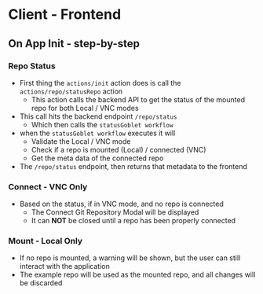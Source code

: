 # Client - Frontend

## On App Init - step-by-step

### Repo Status
* First thing the `actions/init` action does is call the `actions/repo/statusRepo` action
  * This action calls the backend API to get the status of the mounted repo for both Local / VNC modes
* This call hits the backend endpoint `/repo/status`
  * Which then calls the `statusGoblet workflow`
* when the `statusGoblet workflow` executes it will
  * Validate the Local / VNC mode
  * Check if a repo is mounted (Local) / connected (VNC)
  * Get the meta data of the connected repo
* The `/repo/status` endpoint, then returns that metadata to the frontend

### Connect - VNC Only
* Based on the status, if in VNC mode, and no repo is connected
  * The Connect Git Repository Modal will be displayed
  * It can **NOT** be closed until a repo has been properly connected

### Mount - Local Only
* If no repo is mounted, a warning will be shown, but the user can still interact with the application
* The example repo will be used as the mounted repo, and all changes will be discarded

